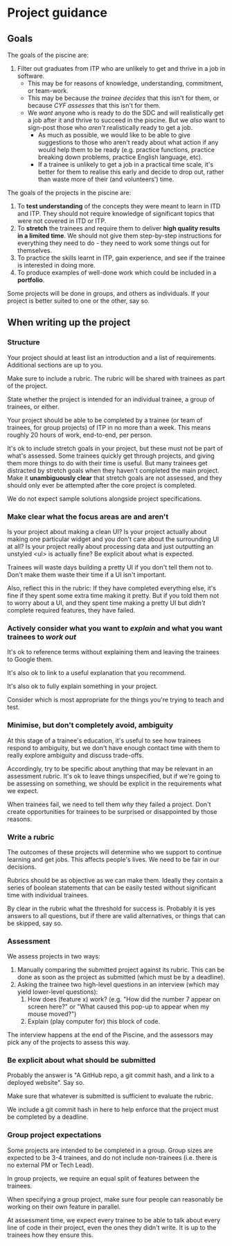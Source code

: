 # Project guidance

## Goals

The goals of the piscine are:
1. Filter out graduates from ITP who are unlikely to get and thrive in a job in software.
   - This may be for reasons of knowledge, understanding, commitment, or team-work.
   - This may be because _the trainee decides_ that this isn't for them, or because _CYF assesses_ that this isn't for them.
   - We _want_ anyone who is ready to do the SDC and will realistically get a job after it and thrive to succeed in the piscine. But we _also_ want to sign-post those who _aren't_ realistically ready to get a job.
      - As much as possible, we would like to be able to give suggestions to those who aren't ready about what action if any would help them to be ready (e.g. practice functions, practice breaking down problems, practice English language, etc).
      - If a trainee is unlikely to get a job in a practical time scale, it's better for them to realise this early and decide to drop out, rather than waste more of their (and volunteers') time.

The goals of the projects in the piscine are:
1. To **test understanding** of the concepts they were meant to learn in ITD and ITP.
   They should not require knowledge of significant topics that were not covered in ITD or ITP.
1. To **stretch** the trainees and require them to deliver **high quality results in a limited time**.
   We should not give them step-by-step instructions for everything they need to do - they need to work some things out for themselves.
1. To practice the skills learnt in ITP, gain experience, and see if the trainee is interested in doing more.
1. To produce examples of well-done work which could be included in a **portfolio**.

Some projects will be done in groups, and others as individuals. If your project is better suited to one or the other, say so.

## When writing up the project

### Structure

Your project should at least list an introduction and a list of requirements. Additional sections are up to you.

Make sure to include a rubric. The rubric will be shared with trainees as part of the project.

State whether the project is intended for an individual trainee, a group of trainees, or either.

Your project should be able to be completed by a trainee (or team of trainees, for group projects) of ITP in no more than a week. This means roughly 20 hours of work, end-to-end, per person.

It's ok to include stretch goals in your project, but these must not be part of what's assessed. Some trainees quickly get through projects, and giving them more things to do with their time is useful. But many trainees get distracted by stretch goals when they haven't completed the main project. Make it **unambiguously clear** that stretch goals are not assessed, and they should only ever be attempted after the core project is completed.

We do not expect sample solutions alongside project specifications.

### Make clear what the focus areas are and aren't

Is your project about making a clean UI? Is your project actually about making one particular widget and you don't care about the surrounding UI at all? Is your project really about processing data and just outputting an unstyled &lt;ul&gt; is actually fine? Be explicit about what is expected.

Trainees will waste days building a pretty UI if you don't tell them not to. Don't make them waste their time if a UI isn't important.

Also, reflect this in the rubric: If they have completed everything else, it's fine if they spent some extra time making it pretty. But if you told them not to worry about a UI, and they spent time making a pretty UI but _didn't_ complete required features, they have failed.

### Actively consider what you want to _explain_ and what you want trainees to _work out_

It's ok to reference terms without explaining them and leaving the trainees to Google them.

It's also ok to link to a useful explanation that you recommend.

It's also ok to fully explain something in your project.

Consider which is most appropriate for the things you're trying to teach and test.

### Minimise, but don't completely avoid, ambiguity

At this stage of a trainee's education, it's useful to see how trainees respond to ambiguity, but we don't have enough contact time with them to really explore ambiguity and discuss trade-offs.

Accordingly, try to be specific about anything that may be relevant in an assessment rubric. It's ok to leave things unspecified, but if we're going to be assessing on something, we should be explicit in the requirements what we expect.

When trainees fail, we need to tell them _why_ they failed a project. Don't create opportunities for trainees to be surprised or disappointed by those reasons.

### Write a rubric

The outcomes of these projects will determine who we support to continue learning and get jobs. This affects people's lives. We need to be fair in our decisions.

Rubrics should be as objective as we can make them. Ideally they contain a series of boolean statements that can be easily tested without significant time with individual trainees.

By clear in the rubric what the threshold for success is. Probably it is yes answers to all questions, but if there are valid alternatives, or things that can be skipped, say so.

### Assessment

We assess projects in two ways:
1. Manually comparing the submitted project against its rubric. This can be done as soon as the project as submitted (which must be by a deadline).
2. Asking the trainee two high-level questions in an interview (which may yield lower-level questions):
   1. How does (feature x) work? (e.g. "How did the number 7 appear on screen here?" or "What caused this pop-up to appear when my mouse moved?")
   2. Explain (play computer for) this block of code.

The interview happens at the end of the Piscine, and the assessors may pick any of the projects to assess this way.

### Be explicit about what should be submitted

Probably the answer is "A GitHub repo, a git commit hash, and a link to a deployed website". Say so.

Make sure that whatever is submitted is sufficient to evaluate the rubric.

We include a git commit hash in here to help enforce that the project must be completed by a deadline.

### Group project expectations

Some projects are intended to be completed in a group. Group sizes are expected to be 3-4 trainees, and do not include non-trainees (i.e. there is no external PM or Tech Lead).

In group projects, we require an equal split of features between the trainees.

When specifying a group project, make sure four people can reasonably be working on their own feature in parallel.

At assessment time, we expect every trainee to be able to talk about every line of code in their project, even the ones they didn't write. It is up to the trainees how they ensure this.
